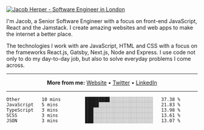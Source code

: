 [![Jacob Herper - Software Engineer in London](https://res.cloudinary.com/jacobherper/image/upload/v1595605963/github_banner.png)](https://herper.io/)

I'm Jacob, a Senior Software Engineer with a focus on front-end JavaScript, React and the Jamstack. I create amazing websites and web apps to make the internet a better place.

The technologies I work with are JavaScript, HTML and CSS with a focus on the frameworks React.js, Gatsby, Next.js, Node and Express. I use code not only to do my day-to-day job, but also to solve everyday problems I come across.

-----

<p align="center">
  <strong>More from me:</strong> 
  <a href="https://herper.io">Website</a> •
  <a href="https://twitter.com/intent/follow?screen_name=jakeherp&tw_p=followbutton">Twitter</a> •
  <a href="https://www.linkedin.com/in/jacobherper/">LinkedIn</a>
</p>

-----

<!--START_SECTION:waka-->
```text
Other        10 mins         █████████░░░░░░░░░░░░░░░░   37.38 % 
JavaScript   5 mins          █████░░░░░░░░░░░░░░░░░░░░   21.83 % 
TypeScript   3 mins          ███░░░░░░░░░░░░░░░░░░░░░░   13.98 % 
SCSS         3 mins          ███░░░░░░░░░░░░░░░░░░░░░░   13.61 % 
JSON         3 mins          ███░░░░░░░░░░░░░░░░░░░░░░   13.07 %
```
<!--END_SECTION:waka-->
